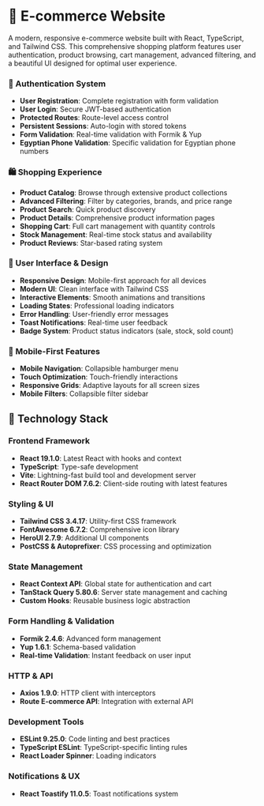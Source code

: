 # 🛒  E-commerce Website

A modern, responsive e-commerce website built with React, TypeScript, and Tailwind CSS. This comprehensive shopping platform features user authentication, product browsing, cart management, advanced filtering, and a beautiful UI designed for optimal user experience.



### 🔐 Authentication System

- **User Registration**: Complete registration with form validation
- **User Login**: Secure JWT-based authentication
- **Protected Routes**: Route-level access control
- **Persistent Sessions**: Auto-login with stored tokens
- **Form Validation**: Real-time validation with Formik & Yup
- **Egyptian Phone Validation**: Specific validation for Egyptian phone numbers

### 🛍️ Shopping Experience

- **Product Catalog**: Browse through extensive product collections
- **Advanced Filtering**: Filter by categories, brands, and price range
- **Product Search**: Quick product discovery
- **Product Details**: Comprehensive product information pages
- **Shopping Cart**: Full cart management with quantity controls
- **Stock Management**: Real-time stock status and availability
- **Product Reviews**: Star-based rating system

### 🎨 User Interface & Design

- **Responsive Design**: Mobile-first approach for all devices
- **Modern UI**: Clean interface with Tailwind CSS
- **Interactive Elements**: Smooth animations and transitions
- **Loading States**: Professional loading indicators
- **Error Handling**: User-friendly error messages
- **Toast Notifications**: Real-time user feedback
- **Badge System**: Product status indicators (sale, stock, sold count)

### 📱 Mobile-First Features

- **Mobile Navigation**: Collapsible hamburger menu
- **Touch Optimization**: Touch-friendly interactions
- **Responsive Grids**: Adaptive layouts for all screen sizes
- **Mobile Filters**: Collapsible filter sidebar

## 🚀 Technology Stack

### Frontend Framework

- **React 19.1.0**: Latest React with hooks and context
- **TypeScript**: Type-safe development
- **Vite**: Lightning-fast build tool and development server
- **React Router DOM 7.6.2**: Client-side routing with latest features

### Styling & UI

- **Tailwind CSS 3.4.17**: Utility-first CSS framework
- **FontAwesome 6.7.2**: Comprehensive icon library
- **HeroUI 2.7.9**: Additional UI components
- **PostCSS & Autoprefixer**: CSS processing and optimization

### State Management

- **React Context API**: Global state for authentication and cart
- **TanStack Query 5.80.6**: Server state management and caching
- **Custom Hooks**: Reusable business logic abstraction

### Form Handling & Validation

- **Formik 2.4.6**: Advanced form management
- **Yup 1.6.1**: Schema-based validation
- **Real-time Validation**: Instant feedback on user input

### HTTP & API

- **Axios 1.9.0**: HTTP client with interceptors
- **Route E-commerce API**: Integration with external API

### Development Tools

- **ESLint 9.25.0**: Code linting and best practices
- **TypeScript ESLint**: TypeScript-specific linting rules
- **React Loader Spinner**: Loading indicators

### Notifications & UX

- **React Toastify 11.0.5**: Toast notifications system



